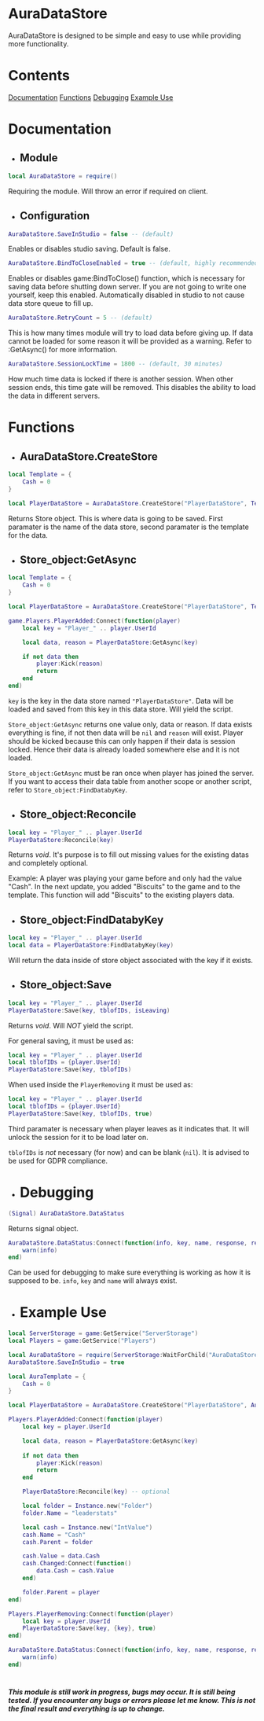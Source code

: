 # AuraDataStore

AuraDataStore is designed to be simple and easy to use while providing more functionality.

# Contents

[Documentation](https://github.com/Zepherria/AuraDataStore#documentation)
[Functions](https://github.com/Zepherria/AuraDataStore#functions)
[Debugging](https://github.com/Zepherria/AuraDataStore#debugging)
[Example Use](https://github.com/Zepherria/AuraDataStore#example-use)

# Documentation

- ## Module

```lua
local AuraDataStore = require()
```

Requiring the module. Will throw an error if required on client.

- ## Configuration

```lua
AuraDataStore.SaveInStudio = false -- (default)
```

Enables or disables studio saving. Default is false.

```lua
AuraDataStore.BindToCloseEnabled = true -- (default, highly recommended)
```

Enables or disables game:BindToClose() function, which is necessary for saving data before shutting down server. If you are not going to write one yourself, keep this enabled. Automatically disabled in studio to not cause data store queue to fill up.

```lua
AuraDataStore.RetryCount = 5 -- (default)
```

This is how many times module will try to load data before giving up. If data cannot be loaded for some reason it will be provided as a warning. Refer to :GetAsync() for more information.

```lua
AuraDataStore.SessionLockTime = 1800 -- (default, 30 minutes)
```

How much time data is locked if there is another session. When other session ends, this time gate will be removed. This disables the ability to load the data in different servers.

# Functions

- ## AuraDataStore.CreateStore

```lua
local Template = {
    Cash = 0
}

local PlayerDataStore = AuraDataStore.CreateStore("PlayerDataStore", Template)
```

Returns Store object. This is where data is going to be saved. First paramater is the name of the data store, second paramater is the template for the data.

- ## Store_object:GetAsync

```lua
local Template = {
    Cash = 0
}

local PlayerDataStore = AuraDataStore.CreateStore("PlayerDataStore", Template)

game.Players.PlayerAdded:Connect(function(player)
    local key = "Player_" .. player.UserId

    local data, reason = PlayerDataStore:GetAsync(key)

    if not data then
        player:Kick(reason)
        return
    end
end)
```

```key``` is the key in the data store named ```"PlayerDataStore"```. Data will be loaded and saved from this key in this data store. Will yield the script.

```Store_object:GetAsync``` returns one value only, data or reason. If data exists everything is fine, if not then data will be ```nil``` and ```reason``` will exist. Player should be kicked because this can only happen if their data is session locked. Hence their data is already loaded somewhere else and it is not loaded.

```Store_object:GetAsync``` must be ran once when player has joined the server. If you want to access their data table from another scope or another script, refer to ```Store_object:FindDatabyKey```.

- ## Store_object:Reconcile

```lua
local key = "Player_" .. player.UserId
PlayerDataStore:Reconcile(key)
```

Returns *void*. It's purpose is to fill out missing values for the existing datas and completely optional.

Example: A player was playing your game before and only had the value "Cash". In the next update, you added "Biscuits" to the game and to the template. This function will add "Biscuits" to the existing players data.

- ## Store_object:FindDatabyKey
```lua
local key = "Player_" .. player.UserId
local data = PlayerDataStore:FindDatabyKey(key)
```
Will return the data inside of store object associated with the key if it exists.


- ## Store_object:Save

```lua
local key = "Player_" .. player.UserId
PlayerDataStore:Save(key, tblofIDs, isLeaving)
```

Returns *void*. Will *NOT* yield the script.

For general saving, it must be used as:

```lua
local key = "Player_" .. player.UserId
local tblofIDs = {player.UserId}
PlayerDataStore:Save(key, tblofIDs)
```

When used inside the ```PlayerRemoving``` it must be used as:

```lua
local key = "Player_" .. player.UserId
local tblofIDs = {player.UserId}
PlayerDataStore:Save(key, tblofIDs, true)
```

Third paramater is necessary when player leaves as it indicates that. It will unlock the session for it to be load later on.

```tblofIDs``` is *not* necessary (for now) and can be blank (```nil```). It is advised to be used for GDPR compliance.

- # Debugging

```lua
(Signal) AuraDataStore.DataStatus
```

Returns signal object.

```lua
AuraDataStore.DataStatus:Connect(function(info, key, name, response, retries, sessionLockCooldown)
    warn(info)
end)
```

Can be used for debugging to make sure everything is working as how it is supposed to be. ```info```, ```key``` and ```name``` will always exist.

- # Example Use

```lua
local ServerStorage = game:GetService("ServerStorage")
local Players = game:GetService("Players")

local AuraDataStore = require(ServerStorage:WaitForChild("AuraDataStore"))
AuraDataStore.SaveInStudio = true

local AuraTemplate = {
    Cash = 0
}

local PlayerDataStore = AuraDataStore.CreateStore("PlayerDataStore", AuraTemplate)

Players.PlayerAdded:Connect(function(player)
    local key = player.UserId

    local data, reason = PlayerDataStore:GetAsync(key)
    
    if not data then
        player:Kick(reason)
        return
    end

    PlayerDataStore:Reconcile(key) -- optional

    local folder = Instance.new("Folder")
    folder.Name = "leaderstats"

    local cash = Instance.new("IntValue")
    cash.Name = "Cash"
    cash.Parent = folder

    cash.Value = data.Cash
    cash.Changed:Connect(function()
        data.Cash = cash.Value
    end)

    folder.Parent = player
end)

Players.PlayerRemoving:Connect(function(player)
    local key = player.UserId
    PlayerDataStore:Save(key, {key}, true)
end)

AuraDataStore.DataStatus:Connect(function(info, key, name, response, retries, sessionLockCooldown)
    warn(info)
end)
```
#
***This module is still work in progress, bugs may occur. It is still being tested. If you encounter any bugs or errors please let me know. This is not the final result and everything is up to change.***